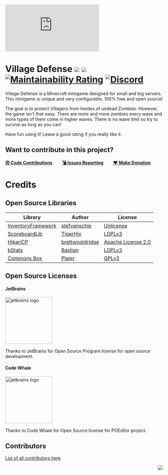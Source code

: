 ![](https://plajer.xyz/images/banner_display.php?id=VillageDefense)

# Village Defense [![](https://img.shields.io/badge/javadocs-latest-green.svg)](https://jd.plajer.xyz/minecraft/villagedefense) [![](https://img.shields.io/badge/wiki-click-blue.svg)](https://wiki.plajer.xyz/minecraft/villagedefense/index.php) [![Maintainability Rating](https://sonarcloud.io/api/project_badges/measure?project=Plajer-Lair_Village_Defense&metric=sqale_rating)](https://sonarcloud.io/dashboard?id=Plajer-Lair_Village_Defense) [![Discord](https://img.shields.io/discord/345628548716822530.svg?color=7289DA&label=discord)](https://discord.gg/UXzUdTP)
Village Defense is a Minecraft minigame designed for small and big servers. This minigame is unique and very configurable, 100% free and open source! 

The goal is to protect Villagers from hordes of undead Zombies. However, the game isn't that easy. There are more and more zombies every wave and more types of them come in higher waves. There is no wave limit so try to survive as long as you can!

Have fun using it! Leave a good rating if you really like it.

## Want to contribute in this project?
[**🉑 Code Contributions**](https://github.com/Plajer-Lair/Village_Defense/blob/master/.github/CONTRIBUTING.md)        [**💣 Issues Reporting**](https://github.com/Plajer-Lair/Village_Defense/issues/new/choose)        [**❤ Make Donation**](https://www.paypal.me/Plajer)

# Credits
## Open Source Libraries
| Library                                                     | Author                                                | License                                                                    |
|-------------------------------------------------------------|-------------------------------------------------------|----------------------------------------------------------------------------|
| [InventoryFramework](https://github.com/stefvanschie/IF/)   | [stefvanschie](https://github.com/stefvanschie)       | [Unlicense](https://github.com/stefvanschie/IF/blob/master/LICENSE)        |
| [ScoreboardLib](https://github.com/TigerHix/ScoreboardLib/) | [TigerHix](https://github.com/TigerHix)               | [LGPLv3](https://github.com/TigerHix/ScoreboardLib/blob/master/LICENSE)    |
| [HikariCP](https://github.com/brettwooldridge/HikariCP)     | [brettwooldridge](https://github.com/brettwooldridge) | [Apache License 2.0](https://github.com/brettwooldridge/HikariCP/blob/dev/LICENSE) |
| [bStats](https://github.com/Bastian/bStats-Metrics)         | [Bastian](https://github.com/Bastian)                 | [LGPLv3](https://github.com/Bastian/bStats-Metrics/blob/master/LICENSE)    |
| [Commons Box](https://github.com/Plajer/Commons-Box)        | [Plajer](https://github.com/Plajer)                   | [GPLv3](https://github.com/Plajer/Commons-Box/blob/master/LICENSE.md)      |
## Open Source Licenses
#### JetBrains
<img src="https://www.jetbrains.com/company/brand/img/jb-wrong-2.svg" alt="jetbrains logo" width="150"/>

Thanks to JetBrains for Open Source Program license for open source development.
#### Code Whale
<img src="https://poeditor.com/public/images/logo/logo_head_500_transparent.png" alt="jetbrains logo" width="150"/>

Thanks to Code Whale for Open Source license for POEditor project.
## Contributors
[List of all contributors here](https://plajer.xyz/contributors/villagedefense.html)

<img align="right" src="https://i.imgur.com/EmFfDXN.png">
